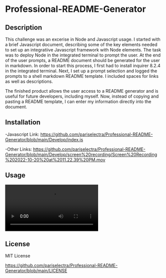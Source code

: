 # Professional-README-Generator
    
## Description
This challenge was an excerise in Node and Javascript usage. I started with a brief Javascript document, describing some of the key elements needed to set up an integratiive Javascript framework with Node elements. The task was to deploy Node in the integrated terminal to prompt the user. At the end of the user prompts, a README document should be generated for the user in markdown. In order to start this process, I first had to install inquirer 8.2.4 in the integrated terminal. Next, I set up a prompt selection and logged the prompts to a shell markdown README template. I included spaces for links as well as descriptions.

The finished product allows the user access to a README generator and is useful for future developers, including myself. Now, instead of copying and pasting a README template, I can enter my information directly into the document.

## Installation

-Javascript Link: https://github.com/pariselectra/Professional-README-Generator/blob/main/Develop/index.js

-Other Links: https://github.com/pariselectra/Professional-README-Generator/blob/main/Develop/screen%20recording/Screen%20Recording%202022-10-20%20at%2011.22.39%20PM.mov

## Usage

![demonstration](./Develop/screen%20recording/Screen%20Recording%202022-10-20%20at%2011.22.39%20PM.mov)

## License
 MIT License

 https://github.com/pariselectra/Professional-README-Generator/blob/main/LICENSE